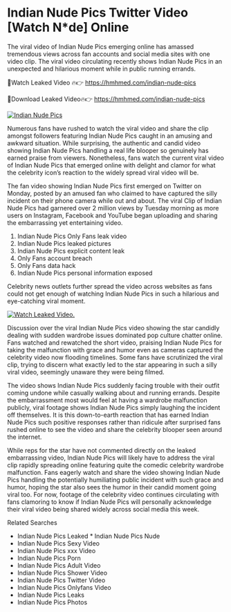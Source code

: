﻿# Indian Nude Pics Twitter Video [Watch N*de] Online

The viral video of ﻿Indian Nude Pics emerging online has amassed tremendous views across fan accounts and social media sites with one video clip. The viral video circulating recently shows ﻿Indian Nude Pics in an unexpected and hilarious moment while in public running errands. 

🔴Watch Leaked Video 🔥👉  https://hmhmed.com/indian-nude-pics 

🔴Download Leaked Video🔥👉  https://hmhmed.com/indian-nude-pics 

[![Indian Nude Pics](https://i.imgur.com/dJHk4Zq.gif)](https://hmhmed.com/indian-nude-pics)

Numerous fans have rushed to watch the viral video and share the clip amongst followers featuring ﻿Indian Nude Pics caught in an amusing and awkward situation. While surprising, the authentic and candid video showing ﻿Indian Nude Pics handling a real life blooper so genuinely has earned praise from viewers. Nonetheless, fans watch the current viral video of ﻿Indian Nude Pics that emerged online with delight and clamor for what the celebrity icon’s reaction to the widely spread viral video will be.

The fan video showing ﻿Indian Nude Pics first emerged on Twitter on Monday, posted by an amused fan who claimed to have captured the silly incident on their phone camera while out and about. The viral Clip of ﻿Indian Nude Pics had garnered over 2 million views by Tuesday morning as more users on Instagram, Facebook and YouTube began uploading and sharing the embarrassing yet entertaining video. 

1. ﻿Indian Nude Pics Only Fans leak video
2. ﻿Indian Nude Pics leaked pictures
3. ﻿Indian Nude Pics explicit content leak
4. Only Fans account breach
5. Only Fans data hack
6. ﻿Indian Nude Pics personal information exposed

Celebrity news outlets further spread the video across websites as fans could not get enough of watching ﻿Indian Nude Pics in such a hilarious and eye-catching viral moment. 

[![Watch Leaked Video.](https://miro.medium.com/v2/resize:fit:828/format:webp/1*cilzJN44JGOrTw9NJCrNHA.gif "Watch Leaked Video")](https://hmhmed.com/indian-nude-pics)

Discussion over the viral ﻿Indian Nude Pics video showing the star candidly dealing with sudden wardrobe issues dominated pop culture chatter online. Fans watched and rewatched the short video, praising ﻿Indian Nude Pics for taking the malfunction with grace and humor even as cameras captured the celebrity video now flooding timelines. Some fans have scrutinized the viral clip, trying to discern what exactly led to the star appearing in such a silly viral video, seemingly unaware they were being filmed.

The video shows ﻿Indian Nude Pics suddenly facing trouble with their outfit coming undone while casually walking about and running errands. Despite the embarrassment most would feel at having a wardrobe malfunction publicly, viral footage shows ﻿Indian Nude Pics simply laughing the incident off themselves. It is this down-to-earth reaction that has earned ﻿Indian Nude Pics such positive responses rather than ridicule after surprised fans rushed online to see the video and share the celebrity blooper seen around the internet.  

While reps for the star have not commented directly on the leaked embarrassing video, ﻿Indian Nude Pics will likely have to address the viral clip rapidly spreading online featuring quite the comedic celebrity wardrobe malfunction. Fans eagerly watch and share the video showing ﻿Indian Nude Pics handling the potentially humiliating public incident with such grace and humor, hoping the star also sees the humor in their candid moment going viral too. For now, footage of the celebrity video continues circulating with fans clamoring to know if ﻿Indian Nude Pics will personally acknowledge their viral video being shared widely across social media this week.

Related Searches
* ﻿Indian Nude Pics Leaked
﻿* Indian Nude Pics Nude
* ﻿Indian Nude Pics Sexy Video
* ﻿Indian Nude Pics xxx Video
* ﻿Indian Nude Pics Porn
* ﻿Indian Nude Pics Adult Video
* ﻿Indian Nude Pics Shower Video
* ﻿Indian Nude Pics Twitter Video
* ﻿Indian Nude Pics Onlyfans Video
* ﻿Indian Nude Pics Leaks
* ﻿Indian Nude Pics Photos
